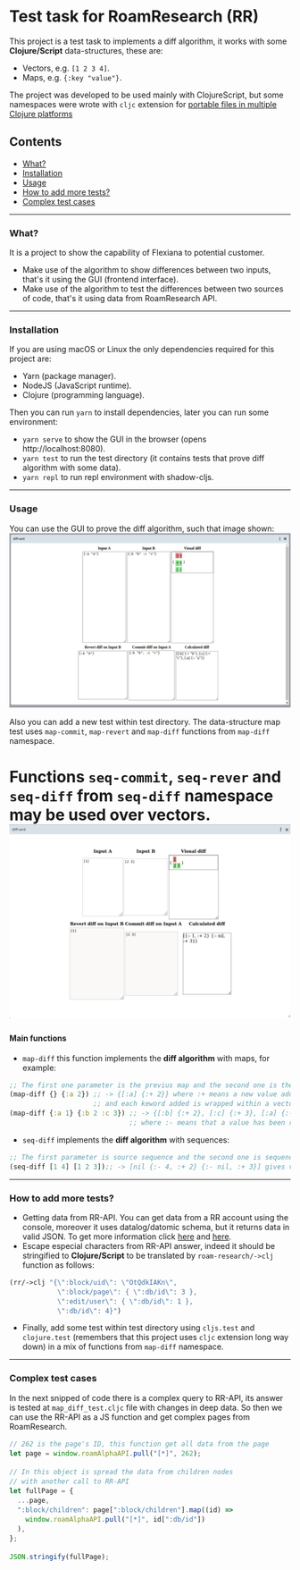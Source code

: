 # Test task for RoamResearch (RR)

This project is a test task to implements a diff algorithm, it works with some **Clojure/Script** data-structures, these are:

- Vectors, e.g. `[1 2 3 4]`.
- Maps, e.g. `{:key "value"}`.

The project was developed to be used mainly with ClojureScript, but some namespaces were wrote with `cljc` extension for [portable files in multiple Clojure platforms](https://clojure.org/reference/reader#_reader_conditionals)

## Contents

- [What?](#what)
- [Installation](#installation)
- [Usage](#usage)
- [How to add more tests?](#how-to-add-more-tests)
- [Complex test cases](#complex-test-cases)

---

### What?

It is a project to show the capability of Flexiana to potential customer.

- Make use of the algorithm to show differences between two inputs, that's it using the GUI (frontend interface).
- Make use of the algorithm to test the differences between two sources of code, that's it using data from RoamResearch API.

---

### Installation

If you are using macOS or Linux the only dependencies required for this project are:

- Yarn (package manager).
- NodeJS (JavaScript runtime).
- Clojure (programming language).

Then you can run `yarn` to install dependencies, later you can run some environment:

- `yarn serve` to show the GUI in the browser (opens http://localhost:8080).
- `yarn test` to run the test directory (it contains tests that prove diff algorithm with some data).
- `yarn repl` to run repl environment with shadow-cljs.

---

### Usage

You can use the GUI to prove the diff algorithm, such that image shown:
![GUI of diff algorithm](img/gui-diff-algorithm.png)

Also you can add a new test within test directory. The data-structure map test uses `map-commit`, `map-revert` and `map-diff` functions from `map-diff` namespace.

Functions `seq-commit`, `seq-rever` and `seq-diff` from `seq-diff` namespace may be used over vectors.
![GUI of diff algorithm over sequences (vector)](img/gui-diff-algorithm-vec.png)
=======
#### Main functions

- `map-diff` this function implements the **diff algorithm** with maps, for example:
```clojure
;; The first one parameter is the previus map and the second one is the new map
(map-diff {} {:a 2}) ;; -> {[:a] {:+ 2}} where :+ means a new value added
                     ;; and each keword added is wrapped within a vector i.e. [:a]
(map-diff {:a 1} {:b 2 :c 3}) ;; -> {[:b] {:+ 2}, [:c] {:+ 3}, [:a] {:- 1}}
                              ;; where :- means that a value has been removed 
```
- `seq-diff` implements the **diff algorithm** with sequences:
```clojure
;; The first parameter is source sequence and the second one is sequence we need to get
(seq-diff [1 4] [1 2 3]);; -> [nil {:- 4, :+ 2} {:- nil, :+ 3}] gives vector of 3 elements: nil means no changes, {:- 4, :+ 2} means remove 4 and put 2, {:- nil, :+ 3} means add 3
```
---

### How to add more tests?

- Getting data from RR-API. You can get data from a RR account using the console, moreover it uses datalog/datomic schema, but it returns data in valid JSON. To get more information click [here](https://www.putyourleftfoot.in/introduction-to-the-roam-alpha-api) and [here](https://davidbieber.com/snippets/2020-12-22-datalog-queries-for-roam-research/).
- Escape especial characters from RR-API answer, indeed it should be stringified to **Clojure/Script** to be translated by `roam-research/->clj` function as follows:

```clojure
(rr/->clj "{\":block/uid\": \"OtQdkIAKn\",
            \":block/page\": { \":db/id\": 3 },
            \":edit/user\": { \":db/id\": 1 },
            \":db/id\": 4}")
```

- Finally, add some test within test directory using `cljs.test` and `clojure.test` (remembers that this project uses `cljc` extension long way down) in a mix of functions from `map-diff` namespace.

---

### Complex test cases

In the next snipped of code there is a complex query to RR-API, its answer is tested at `map_diff_test.cljc` file with changes in deep data. So then we can use the RR-API as a JS function and get complex pages from RoamResearch. 

```javascript
// 262 is the page's ID, this function get all data from the page
let page = window.roamAlphaAPI.pull("[*]", 262);

// In this object is spread the data from children nodes
// with another call to RR-API
let fullPage = {
  ...page,
  ":block/children": page[":block/children"].map((id) =>
    window.roamAlphaAPI.pull("[*]", id[":db/id"])
  ),
};

JSON.stringify(fullPage);
```

